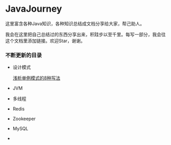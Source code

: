 # JavaJourney
这里富含各种Java知识，各种知识总结成文档分享给大家，帮己助人。

我会在这里把自己总结过的东西分享出来，积跬步以至千里。每写一部分，我会往这个文档里添加链接。欢迎Star，谢谢。

### 不断更新的目录

- 设计模式

  [浅析单例模式的8种写法](https://mp.weixin.qq.com/s/2VjQLRj4X_Pz8OzcwdJRfQ)

  

- JVM

- 多线程

- Redis

- Zookeeper

- MySQL

- 

